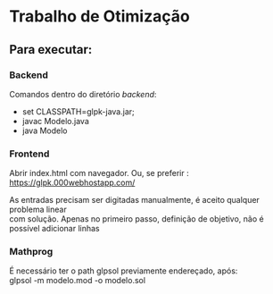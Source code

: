 # Trabalho de Otimização

## Para executar:

### Backend
Comandos dentro do diretório *backend*:

- set CLASSPATH=glpk-java.jar;
- javac Modelo.java
- java Modelo

### Frontend
Abrir index.html com navegador. Ou, se preferir :<br>
https://glpk.000webhostapp.com/

As entradas precisam ser digitadas manualmente, é aceito qualquer problema linear<br>
com solução. Apenas no primeiro passo, definição de objetivo, não é possível adicionar linhas

### Mathprog
É necessário ter o path glpsol previamente endereçado, após:<br>
glpsol -m modelo.mod -o modelo.sol
